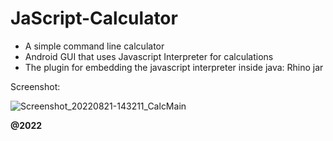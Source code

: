 # JaScript-Calculator

- A simple command line calculator 
- Android GUI that uses Javascript Interpreter for calculations
- The plugin for embedding the javascript interpreter inside java: Rhino jar

Screenshot:

![Screenshot_20220821-143211_CalcMain](https://user-images.githubusercontent.com/77913595/185784954-5ad123cb-cd4c-42cf-bf8a-51b3a266e6f8.jpg)

__@2022__


